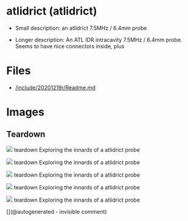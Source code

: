 # atlidrict (atlidrict)

* Small description: an atlidrict 7.5MHz / 6.4mm probe

* Longer description: An ATL IDR intracavity 7.5MHz / 6.4mm probe. Seems to have nice connectors inside, plus

# Files

* [/include/20201219r/Readme.md](/include/20201219r/Readme.md)


# Images

## Teardown 

![](/include/images/atladrict/P_20180811_201314.jpg)
teardown
Exploring the innards of a atlidrict probe

![](/include/images/atladrict/P_20180811_201302.jpg)
teardown
Exploring the innards of a atlidrict probe

![](/include/images/atladrict/P_20180811_201237.jpg)
teardown
Exploring the innards of a atlidrict probe

![](/include/images/atladrict/P_20180811_201232.jpg)
teardown
Exploring the innards of a atlidrict probe

![](/include/images/atladrict/P_20180811_201229.jpg)
teardown
Exploring the innards of a atlidrict probe





[](@autogenerated - invisible comment)